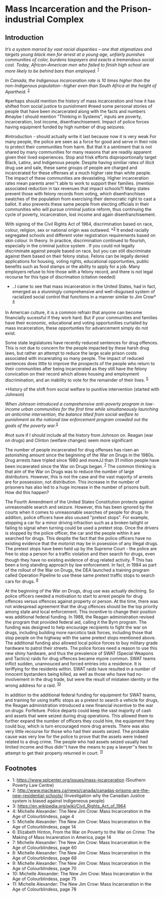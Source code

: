 # Mass Incarceration and the Prison-industrial Complex


## Introduction

*It’s a system marred by vast racial disparities – one that stigmatizes and targets young black men for arrest at a young age, unfairly punishes communities of color, burdens taxpayers and exacts a tremendous social cost. Today, African-American men who failed to finish high school are more likely to be behind bars than employed.* <sup>[1](#myfootnote1)</sup>

*In Canada, the Indigenous incarceration rate is 10 times higher than the non-Indigenous population--higher even than South Africa at the height of Apartheid.* <sup>[2](#myfootnote2)</sup>
 
#perhaps should mention the history of mass incarceration and how it has shifted from social justice to punishment
#need some personal stories of people that have been incarcerated along with the facts and numbers
#maybe I should mention "Thinking in Systems", inputs are poverty, incarceration, lost income, disenfranchisement.  Impact of police forces having equipment funded by high number of drug seizures.

#introduction - should actually write it last because now it is very weak
For many people, the police are seen as a force for good and serve in their role to protect their communities from harm.  But that it a sentiment that is not shared by many communities for many reasons that are readily apparent given their lived experiences.  Stop and frisk efforts disproportionally target Black, Latinx, and Indigenous people.  Despite having similiar rates of illicit drug use and sale, these same groups of people are charged and incarcerated for these offenses at a much higher rate than white people.  The impact of these communities are devastating. Higher incarceration rates mean parents aren''t able to work to support their families.  (mention associated reduction in tax revenues that impact schools?)  Many states prevent those with felony records from voting, which disenfranchises swatches of the population from exercising their democratic right to cast a ballot.  It also prevents these same people from electing officials in their communities who will pursue criminal justice reform, thus continuing the cycle of poverty, incarceration, lost income and again disenfranchisement. 

With signing of the Civil Rights Act of 1964, discrimination based on race, colour, religion, sex or national origin was outlawed. *<sup>[3](#myfootnote3)</sup> It ended racially segregated schools
and different voter registration requirements based on skin colour. In theory.  In practice, discrimination continued to flourish, especially in the criminal justice system .  If you could not legally discriminate against people based on race, but you can still discriminate against them based on their felony status.  Felons can be legally denied applications for housing, voting rights, educational opportunties, public benefits such as food stamps or the ability to apply for a job. Many employers refuse to hire those with a felony record, and there is not legal recourse for this type of discrimation (citation needed) 

* ..I came to see that mass incarceration in the United States, had in fact, emerged as a stunningly comprehensive and well-disguised system of racialized social control that functions in a manner similar to Jim Crow* <sup>[4](#myfootnote4)</sup>

In American culture, it is a common refrain that anyone can become financially sucessful if they work hard.  But if your communities and families have their economic, educational and voting opportunities curtailed by mass incarceration, these opportunties for advancement simply do not exist. 

Some state legislatures have recently reduced sentences for drug offences. This is not due to concern for the people impacted by these harsh drug laws, but rather an attempt to reduce the large scale prison costs associated with incarerating so many people. The impact of reduced sentences does little to improve the prospects of the people who return to their communities after being incarcerated as they still have the felony convication on their record which allows housing and employment discrimination,  and an inability to vote for the remainder of their lives. 
<sup>[5](#myfootnote5)</sup>

*History of the shift from social welfare to punitive intervention (started with Johnson)

*When Johnson introduced a comprehensive anti-poverty program in low-income urban communities for the first time while simultaneously launching an anticrime intervention, the balance tilted from social welfare to punishment as the national law enforcement program crowded out the goals of the poverty war.*<sup>[3](#myfootnote3)</sup>

#not sure if I should include all the history from Johnson on. Reagan (war on drugs) and Clinton (welfare changes) seem more significant

The number of people incarcerated for drug offenses has risen an astonishing amount since the beginning of the War on Drugs in the 1980s. Drug arrests have tripled since 1980 and moreJJ than 31 million people have been incarerated since the War on Drugs began.  <sup>[7](#myfootnote5)</sup>  The common thinking is that aim of the War on Drugs was to reduce the number of large distributors.  However, this is not the case and the vast majority of arrests are for possession, not distribution.  This increase in the number of prisoners has also led to a huge increase in the number of prisons built.   How did this happen?

The Fourth Amendment of the United States Constitution protects against unreasonable search and seizure.  However, this has been ignored by the courts when it comes to unreasonable searches of people for drugs.  In addition, police officers have also usused "pretext stops". For example, stopping a car for a minor driving infraction such as a broken tailight or failing to signal when turning could be used a pretext stop.  Once the drivers is stopped by the police officer, the car and the people within it are searched for drugs.  This despite the fact that the police officers have no existing evidence that the motorist may be in posession of any illegal drugs.  The pretext stops have been held up by the Supreme Court - the police are free to stop a person for a traffic violation and then search for drugs, even though they have no existing evidence of drug related activity.  <sup>[8](#myfootnote8)</sup>  This has been a long standing approach by law enforcement.  In fact, in 1984 as part of the rollout of the War on Drugs, the DEA launched a training program called Operation Pipeline to use these same pretext traffic stops to search cars for drugs.
<sup>[9](#myfootnote9)</sup> 

At the beginning of the War on Drugs, drug use was actually declining. So police officers needed a motivation to start to arrest people for drug offences versus offences against property or person.  At the time, there was not widespread agreement that 
the drug offences should be the top priority among state and local enforcement.  This incentive to change their position was additional federal funding.  In 1988, the Reagan administration revised the program that provided federal aid, calling it the Byrn program.  The funding was designed to help encourage recipients to fight the war on drugs, including building more narcotics task forces, including those that stop people on the highway with the same pretext stops mentioned above.  The additional funding also allowed local police forces to buy military grade hardware to patrol their streets.  The police forces need a reason to use this new shiny hardware, and thus the prevalence of SWAT (Special Weapons and Tactics) raids for drug offences became myore common.  SWAT teams inflict sudden, unannouced and forced entries into a residence.  It is teriffying for the residents within.  SWAT raids have resulted in a number of innocent bystanders being killed, as well as those who have had no-involvement in the drug trade, but were the result of mistaken identity or the wrong address for a raid. 
<sup>[10](#myfootnote10)</sup> 

In addition to the additional federal funding for equipment for SWAT teams, and training for using traffic stops as a pretext to search a vehicle for drugs, the Reagan administration introduced a new financial incentive to the war on drugs: Forfeiture.  Police departs could keep the vast majority of cash and assets that were seized during drug operations. This allowed them to further expand the number of officers they could hire, the equipment they could buy, which is turn encouraged more drug arrests.  There was also very little recourse for those who had their assets seized.  The probable cause was very low for the police to prove that the assets were indeed related to a drug crime. The people who had assets seized usually had limited income and thus didn''t have the means to pay a lawyer''s fees to attempt to get their property returned in court.
<sup>[11](#myfootnote10)</sup> 

## Footnotes

* <a name="myfootnote1">1</a>: https://www.splcenter.org/issues/mass-incarceration (Southern Poverty Law Centre) 
* <a name="myfootnote2">2</a>: http://www.macleans.ca/news/canada/canadas-prisons-are-the-new-residential-schools/ (Investigation why the Canadian Justice system is biased against indigeneous people) 
* <a name="myfootnote3">3</a>: https://en.wikipedia.org/wiki/Civil_Rights_Act_of_1964 
* <a name="myfootnote4">4</a>: Michelle Alexander: The New Jim Crow: Mass Incarceration in the Age of Colourblindess, page 4
* <a name="myfootnote5">5</a>: Michelle Alexander: The New Jim Crow: Mass Incarceration in the Age of Colourblindess, page 14
* <a name="myfootnote6">6</a>: Elizabeth Hinton, From the War on Poverty to the War on Crime: The Making of Mass Incareration in America, page 14
* <a name="myfootnote7">7</a>: Michelle Alexander: The New Jim Crow: Mass Incarceration in the Age of Colourblindess, page 60 
* <a name="myfootnote8">8</a>: Michelle Alexander: The New Jim Crow: Mass Incarceration in the Age of Colourblindess, page 68
* <a name="myfootnote9">9</a>: Michelle Alexander: The New Jim Crow: Mass Incarceration in the Age of Colourblindess, page 70 
* <a name="myfootnote10">10</a>: Michelle Alexander: The New Jim Crow: Mass Incarceration in the Age of Colourblindess, page 75 
* <a name="myfootnote10">11</a>: Michelle Alexander: The New Jim Crow: Mass Incarceration in the Age of Colourblindess, page 78 

